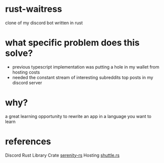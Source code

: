 # rust-waitress
clone of my discord bot written in rust 

# what specific problem does this solve?
- previous typescript implementation was putting a hole in my wallet from hosting costs
- needed the constant stream of interesting subreddits top posts in my discord server

# why?
a great learning opportunity to rewrite an app in a language you want to learn

# references
Discord Rust Library Crate [serenity-rs](https://github.com/serenity-rs/serenity)
Hosting [shuttle.rs](https://docs.shuttle.rs)
